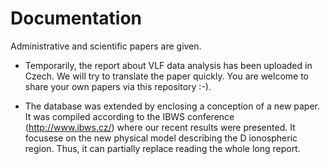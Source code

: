 # Documentation
Administrative and scientific papers are given.

- Temporarily, the report about VLF data analysis has been uploaded in Czech. We will try to translate the paper quickly.
You are welcome to share your own papers via this repository :-).

- The database was extended by enclosing a conception of a new paper. It was compiled according to the IBWS conference (http://www.ibws.cz/) where our recent results were presented. It focusese on the new physical model describing the D ionospheric region. Thus, it can partially replace reading the whole long report.
